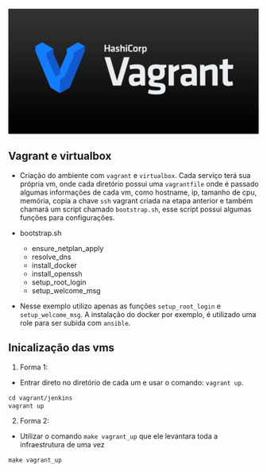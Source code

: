 <p align="center">
  <img alt="DevOps" src="../data/vagrant.png">
</p>


## Vagrant e virtualbox

- Criação do ambiente com `vagrant` e `virtualbox`. Cada serviço terá sua própria vm, onde cada diretório possui uma `vagrantfile` onde é passado algumas informações de cada vm, como hostname, ip, tamanho de cpu, memória, copia a chave `ssh` vagrant criada na etapa anterior e também chamará um script chamado `bootstrap.sh`, esse script possui algumas funções para configurações.

- bootstrap.sh
    - ensure_netplan_apply
    - resolve_dns
    - install_docker
    - install_openssh
    - setup_root_login
    - setup_welcome_msg

- Nesse exemplo utilizo apenas as funções `setup_root_login` e `setup_welcome_msg`. A instalação do docker por exemplo, é utilizado uma role para ser subida com `ansible`.

## Inicalização das vms

1. Forma 1:

- Entrar direto no diretório de cada um e usar o comando: `vagrant up`.

```console
cd vagrant/jenkins
vagrant up
```

2. Forma 2:

- Utilizar o comando `make vagrant_up` que ele levantara toda a infraestrutura de uma vez

```console
make vagrant_up
```